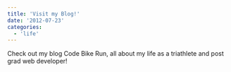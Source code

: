 ```yaml
---
title: 'Visit my Blog!'
date: '2012-07-23'
categories:
  - 'life'
---
```


Check out my blog Code Bike Run, all about my life as a triathlete and post grad web developer!

